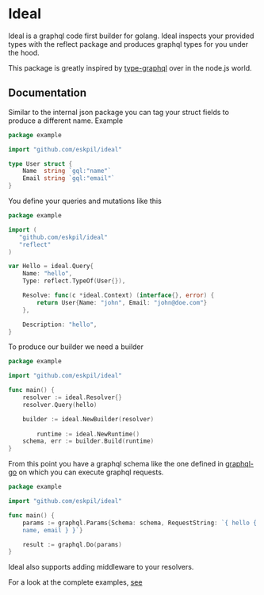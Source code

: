 # Ideal

Ideal is a graphql code first builder for golang. Ideal inspects your
provided types with the reflect package and produces graphql types for
you under the hood.

This package is greatly inspired by
[type-graphql](https://github.com/MichalLytek/type-graphql) over in the
node.js world.

## Documentation

Similar to the internal json package you can tag your struct fields to
produce a different name. Example

```go
package example

import "github.com/eskpil/ideal"

type User struct {
    Name  string `gql:"name"`
    Email string `gql:"email"`
}
```

You define your queries and mutations like this

```go
package example

import (
   "github.com/eskpil/ideal"
   "reflect" 
)

var Hello = ideal.Query{
    Name: "hello",
    Type: reflect.TypeOf(User{}),

    Resolve: func(c *ideal.Context) (interface{}, error) {
        return User{Name: "john", Email: "john@doe.com"}
    },

    Description: "hello",
}
```

To produce our builder we need a builder

```go
package example

import "github.com/eskpil/ideal"

func main() {
	resolver := ideal.Resolver{}
	resolver.Query(hello)

	builder := ideal.NewBuilder(resolver)
	
    	runtime := ideal.NewRuntime()
	schema, err := builder.Build(runtime)
}
```

From this point you have a graphql schema like the one defined in 
[graphql-go](https://github.com/graphql-go/graphql) on which you can execute graphql requests.


```go
package example

import "github.com/eskpil/ideal"

func main() {
    params := graphql.Params{Schema: schema, RequestString: `{ hello {
    name, email } }`} 

    result := graphql.Do(params)
}
```

Ideal also supports adding middleware to your resolvers.

For a look at the complete examples, [see](./examples/)
